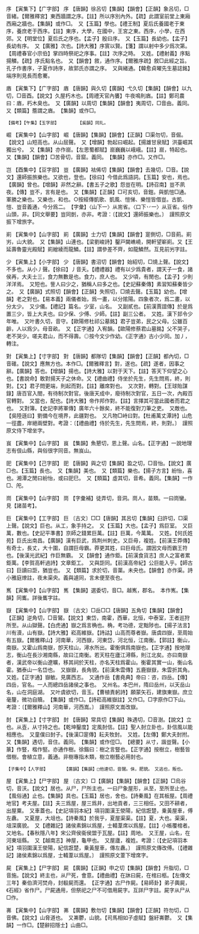 <!-- { "loadSidebar": true } -->
序	【寅集下】【广字部】	序	【唐韻】徐呂切【集韻】【韻會】【正韻】象呂切，□音緒。【爾雅釋宮】東西牆謂之序。【註】所以序別內外。【疏】此謂室前堂上東廂西廂之牆也。【集韻】或作□。　又【玉篇】學也。【禮王制】夏后氏養國老于東序，養庶老于西序。【註】東序，大學，在國中，王宮之東。西序，小學，在西郊。又【明堂位】夏后氏之序也。【孟子】殷曰序。　又【玉篇】長幼也。【孟子】長幼有序。　又【廣雅】次也。【詩大雅】序賔以賢。【箋】謂以射中多少爲次第。【周禮春官小宗伯】掌四時祭祀之序事。【註】次序之時。　又姓。【禮射義】序點揚觶。【疏】序氏點名也。　又【韻會】敘，通作序。【爾雅序疏】敘□此經之旨。孔子作書序，子夏作詩序，故郭氏亦謂之序。　又與緒通。【韓愈貞曜先生墓誌銘】端序則見長而愈騫。

庮	【寅集下】【广字部】	庮	【唐韻】與久切【廣韻】弋久切【集韻】【韻會】以九切，□音酉。【說文】久屋朽木也。【周禮天官內饔】牛夜鳴則庮。【註】鄭司農曰：庮，朽木臭也。　又【廣韻】以周切【集韻】【韻會】夷周切，□音由。義同。又【類篇】簷謂之庮。　【集韻】或作□。

	【備考】【午集】【玉字部】		【奚韻】同玌。

崛	【寅集中】【山字部】	崛	【唐韻】【集韻】【韻會】【正韻】□渠勿切，音倔。【說文】山短高也。从山屈聲。　又【增韻】勃起曰崛起。【揚雄甘泉賦】洪臺崛其獨出兮。　又【集韻】亦作崫。【左思蜀都賦】崫巍巍以峨峨。【註】崫，特起也。　又【集韻】【韻會】□苦骨切，音窟。義同。　【集韻】亦作□。又作□。

岂	【酉集中】【豆字部】	豈	【廣韻】袪俙切【集韻】【韻會】去幾切，□音。【說文】還師振旅樂也。又欲也，登也。【徐曰】今借此爲語詞。【玉篇】安也，焉也。【廣韻】曾也。【增韻】非然之辭。【書五子之歌】怨豈在明。【詩召南】豈不夙夜。【傳】豈不，言有是也。　又【集韻】【正韻】□可亥切，音鎧。與凱愷□通。軍勝之樂也。又樂也，和也。○按經傳凱歌、凱風、愷悌、樂愷皆借豈。古凱、愷、豈音義通，今分爲二。　【字彙】〈山下一〉从耑省。〈口下丷一〉从豆省。俗作山頭，非。【同文舉要】豈同剴，亦非。考證：〔【說文】還師振樂也。〕　謹照原文振下增旅字。 

崱	【寅集中】【山字部】	崱	【廣韻】士力切【集韻】【韻會】寔側切，□音萴。崱屴，山大貌。　又【集韻】山連也。【梁劉峻詩】鑿戸闚嶕嶢，開軒望嶄崱。又【王延壽魯靈光殿賦】崱繒綾而龍鱗。【註】謂參差不齊，如龍鱗然。互見前屴字註。

少	【寅集上】【小字部】	少	【唐韻】書沼切【韻會】始紹切，□燒上聲。【說文】不多也。从小丿聲。【徐曰】丿音夭。【禮禮器】禮有以少爲貴者，謂天子一食，諸侯再，大夫士三，食力無數是也。食力，庶人也。　又少頃，有閒也。【孟子】少則洋洋焉。　又短也。訾人曰少之，猶稱人曰多之也。【史記蘇秦傳】素習知蘇秦皆少之。　又【廣韻】式照切【韻會】【正韻】失照切，□燒去聲。【玉篇】幼也。【增韻】老之對也。【易本義】兩儀者始，爲一畫，以分隂陽。四象者次，爲二畫，以分太少。　又少儀。【禮記】篇名。少室，山名。　又副貳也。【前漢賈誼傳】於是爲置三少，皆上大夫也。曰少保、少傅、少師。【註】副三公者。　又姓。漢下邽令少年唯。　又叶書久切，音守。【歐陽修杜祁公墓銘】君子豈弟，民之父母。公雖百齡，人以爲少。母音畝。　又【正字通】入宥韻。【歐陽修蔡君山墓銘】父不哭子，老不哭少。嗟夫君山，而不得壽。◎按今文少作幼。《正字通》古小少同。加丿，轉注。

對	【寅集上】【寸字部】	對	【唐韻】都隊切【集韻】【韻會】【正韻】都內切，□音碓。【說文】應無方也。本作□。【爾雅釋言】對，遂也。【疏】遂者，因事之辭。【廣韻】答也。【增韻】揚也。【詩大雅】以對于天下。【註】答天下仰望之心也。【書說命】敢對揚天子之休命。又【禮曲禮】侍坐於先生，先生問焉，終，則對。【又】君子問更端，則起而對。【註】離席對也。　又次對，轉對。【王球貽謀錄】唐百官入閤，有待制次對官。後唐天成中，廢待制次對官，五日一次，內殿百官轉對。　又當也，配也。【詩大雅】帝作邦作對。【註】言擇其可當此國者而君之也。　又對簿。【史記李將軍傳】廣年六十餘矣，終不能復對刀筆之吏。　又敵也。【吳陸遜曰】劉備今在境界，此疆對也。　又凡物□峙曰對。【杜甫萬丈潭詩】山危一徑盡，岸絕兩壁對。考證：〔【禮曲禮】侍於先生，先生問焉，終，則對。〕　謹照原文侍下增坐字。 

峎	【寅集中】【山字部】	峎	【集韻】魚懇切，恩上聲。山名。【正字通】一說地理志有佷山縣，與俗很字同音。無峎山。

巸	【寅集中】【己字部】	巸	【唐韻】與之切【集韻】盈之切，□音怡。【說文】廣□也。【玉篇】長也。　又【集韻】美也。　又【類篇】樂也。【揚子方言】紛怡，喜也。湘潭之閒曰紛怡，或曰巸巳。　又【類篇】虛其切，音希。義同。【集韻】一作□、戺。

峝	【寅集中】【山字部】	峝	【字彙補】徒弄切，音洞。峝人，苗類。一曰峝蠻。見【諸苗考】。

巨	【寅集中】【工字部】	巨	〔古文〕□□【唐韻】其呂切【集韻】臼許切，□渠上聲。【說文】巨也。从工，象手持之。　又【玉篇】大也。【孟子】爲巨室。　又巨萬，數也。【史記平準書】京師之錢累巨萬。【註】巨萬，今萬萬。　又姓。【何氏姓苑】巨氏出南昌。【廣韻】漢有巨武，爲荆州刺史。又巨毋，複姓。【前漢王莽傳】有奇士，長丈，大十圍，自謂巨毋霸。莽更其姓，曰巨母氏。謂因文母而霸王符也。【後漢光武紀】作巨無霸。　又【韻會】通作鉅。【前漢食貨志】庶人之富者累鉅萬。【李賀高軒過詩】文章鉅工。　又與詎同。【前漢高帝紀】公巨能入乎。【師古曰】巨讀曰詎，猶豈也。　又【類篇】求於切，音蕖。未央也。【韻會】亦作渠。詩小雅庭燎註，夜未渠央。義與遽同，言未便至夜也。

嶲	【寅集中】【山字部】	嶲	【集韻】選委切，音□。越嶲，郡名。　本作嶲。【集韻】同巂。詳後巂字註。

嶽	【寅集中】【山字部】	嶽	〔古文〕□岳□□【唐韻】五角切【集韻】【韻會】【正韻】逆角切，□音鸑。【說文】東岱，南霍，西華，北恒，中泰室，王者巡狩所至。从山獄聲。【白虎通】嶽之爲言桷也。桷，考功德，定黜陟也。【揚子法言】川有瀆，山有嶽。【詩大雅】崧高維嶽。【詩詁】山高而尊者嶽。唐虞四嶽，至周始有五嶽。【爾雅釋山】河南華，河西嶽，河東岱，河北恒，江南衡。【郭註】衡山，南嶽。又霍山爲南嶽，卽天柱山，潯水所出。霍衡俱爲南嶽也。【正字通】按地理志，衡山在長沙湘南縣，故曰江南衡。若天柱在廬江潯縣，則江北矣。亦曰南嶽者，漢武帝以衡山遼曠，移其祠於天柱，亦名天柱爲霍山。衡霍其實一山，衡山名霍。猶泰山一名岱也。　又嶽嶽，長角貌。【前漢朱雲傳】五鹿嶽嶽，朱雲折其角。　又姓。【正字通】嶽敏。見廣西志。　又通作岳【書堯典】帝曰：咨，四岳。【傳】四岳，官名。一人而總四岳諸侯之事也。　又州名。本巴州，隋曰岳州，以天岳山名，山在洞庭湖。　又叶虞欲切，音玉。【曹植責躬詩】願蒙矢石，建旗東嶽。庶立毫釐，微功自贖。　【集韻】或作□。【詩崧高維嶽註】又作□。□字原作□下山。考證：〔【爾雅釋山】河南華，河西嵩。〕　謹照原文嵩改嶽。 

尌	【寅集上】【寸字部】	尌	【唐韻】常具切【集韻】殊遇切，□音澍。【說文】立也。从壴，从寸持之也。【乾坤鑿度】定風尌信。【註】聖人尌立卦也，卦信風以能相應也。　又童僕曰尌子。【後漢□寔傳】耘夫牧尌。　又姓。【左傳】鄭大夫尌拊。　又【集韻】遇切，音住。義同。　【集韻】或作侸□。　【總要】从寸，諧豈聲。【小篆】作豎，楷作竪。亦通作樹。徐鍇曰：樹之言豎也。【正字通】按樹立，樹藝皆借樹。會植立意，義通。非樹專指木類，樹立樹藝必用尌也。

	【子集中】【人字部】		【廣韻】【集韻】□他達切，音闥。佅，肥貌。　又逃也，叛也。

屋	【寅集上】【尸字部】	屋	〔古文〕□【廣韻】【集韻】【韻會】【正韻】□烏谷切，音沃。【說文】居也。从尸，尸所主也。一曰尸象屋形，从至，至所至止也。【風俗通】止也。【集韻】具也。【玉篇】居也，舍也。【詩秦風】在其板屋。【周禮地官】考夫屋。【註】夫三爲屋，屋三爲井，出地貢者，三三相任。又田不耕者，出屋粟。　又車蓋也。【史記項羽本紀】項羽圍漢王滎陽，紀信誑楚，乗黃屋車，傅左纛。　又夏屋，大俎也。【詩秦風】於我乎，夏屋渠渠。【註】夏，大也。渠渠，俎深廣貌。　又【禮雜記】諸侯素錦以爲屋，士輤葦席以爲屋。【註】小帳覆棺者。　又地名。【春秋隱八年】宋公齊侯衞侯盟于瓦屋。【註】周地。　又王屋，山名，在河東垣縣。　又【越南志】神屋，龜甲也。　又屋廬，複姓。考證：〔【史記項羽本紀】項羽圍漢王滎陽，紀信誑楚，乗黃屋車，傳左纛。〕　謹照原文傳改傅。〔【禮雜記】諸侯素錦以爲屋，士輤葦以爲屋。〕　謹照原文葦下增席字。 

屍	【寅集上】【尸字部】	屍	【廣韻】【正韻】申之切【集韻】【韻會】升脂切，□音施。【說文】終主也，从尸死，會意。【禮曲禮】在牀曰屍，在棺曰柩。【左傳文三年】秦伯濟河焚舟，封殽屍而還。　【正字通】古尸作屍。【易師卦】弟子輿屍，《石經》省作尸。尸屍通用，但祭祀之尸不可借用屍字。互詳尸字註。屍字从尸从□作。

岪	【寅集中】【山字部】	岪	【廣韻】敷勿切【集韻】【韻會】【正韻】符勿切，□音佛。【說文】山脅道也。　又岪鬱，山貌。【司馬相如子虛賦】盤紆岪鬱。　又【集韻】一作□。【楚辭招隱士】山曲□。

